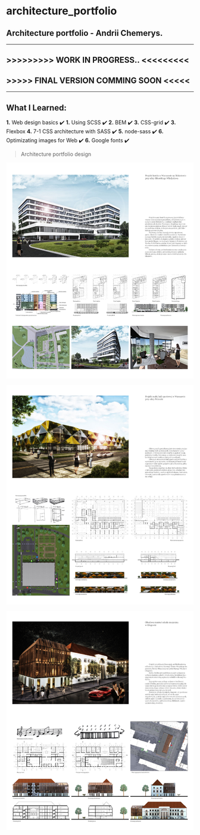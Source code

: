 # architecture_portfolio

## Architecture portfolio - Andrii Chemerys.

---

## >>>>>>>>> WORK IN PROGRESS.. <<<<<<<<<

## >>>>> FINAL VERSION COMMING SOON <<<<<

---

## What I Learned:

**1.** Web design basics :heavy_check_mark:
**1.** Using SCSS :heavy_check_mark:
**2.** BEM :heavy_check_mark:
**3.** CSS-grid :heavy_check_mark:
**3.** Flexbox
**4.** 7-1 CSS architecture with SASS :heavy_check_mark:
**5.** node-sass :heavy_check_mark:
**6.** Optimizating images for Web :heavy_check_mark:
**6.** Google fonts :heavy_check_mark:

> Architecture portfolio design

![portfolio design - hotel](https://github.com/AndriiChemerys/architecture_portfolio/blob/master/arch-portfolio-design-project/ver-03/arch-port-hotel-design-ver-03.jpg)

![portfolio design - hotel](https://github.com/AndriiChemerys/architecture_portfolio/blob/master/arch-portfolio-design-project/ver-03/arch-port-sporthall-design-ver-03.jpg)

![portfolio design - hotel](https://github.com/AndriiChemerys/architecture_portfolio/blob/master/arch-portfolio-design-project/ver-03/arch-port-theater-design-ver-03.jpg)
